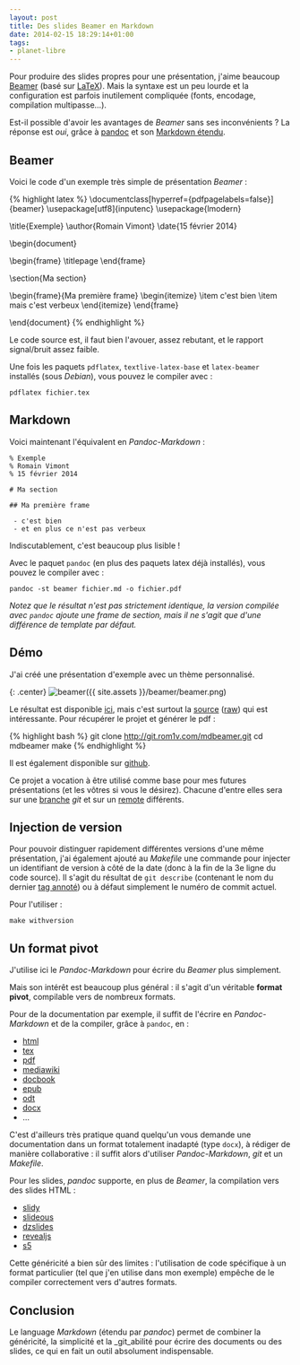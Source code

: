 ```yaml
---
layout: post
title: Des slides Beamer en Markdown
date: 2014-02-15 18:29:14+01:00
tags:
- planet-libre
---
```


Pour produire des slides propres pour une présentation, j'aime beaucoup
[Beamer][] (basé sur [LaTeX][]). Mais la syntaxe est un peu lourde et la
configuration est parfois inutilement compliquée (fonts, encodage, compilation
multipasse…).

[beamer]: https://fr.wikipedia.org/wiki/Beamer
[latex]: https://fr.wikipedia.org/wiki/LaTeX

Est-il possible d'avoir les avantages de _Beamer_ sans ses inconvénients ? La
réponse est _oui_, grâce à [pandoc][] et son [Markdown étendu][pandoc-markdown].

[pandoc]: http://pandoc.org
[pandoc-markdown]: http://pandoc.org/MANUAL.html#pandocs-markdown


## Beamer

Voici le code d'un exemple très simple de présentation _Beamer_ :

{% highlight latex %}
\documentclass[hyperref={pdfpagelabels=false}]{beamer}
\usepackage[utf8]{inputenc}
\usepackage{lmodern}

\title{Exemple}
\author{Romain Vimont}
\date{15 février 2014}

\begin{document}

\begin{frame}
\titlepage
\end{frame}

\section{Ma section}

\begin{frame}{Ma première frame}
\begin{itemize}
 \item c'est bien
 \item mais c'est verbeux
\end{itemize}
\end{frame}

\end{document}
{% endhighlight %}


Le code source est, il faut bien l'avouer, assez rebutant, et le rapport
signal/bruit assez faible.

Une fois les paquets `pdflatex`, `textlive-latex-base` et `latex-beamer`
installés (sous _Debian_), vous pouvez le compiler avec :

    pdflatex fichier.tex


## Markdown

Voici maintenant l'équivalent en _Pandoc-Markdown_ :

    % Exemple
    % Romain Vimont
    % 15 février 2014

    # Ma section

    ## Ma première frame

     - c'est bien
     - et en plus ce n'est pas verbeux

Indiscutablement, c'est beaucoup plus lisible !

Avec le paquet `pandoc` (en plus des paquets latex déjà installés), vous pouvez
le compiler avec :

    pandoc -st beamer fichier.md -o fichier.pdf

_Notez que le résultat n'est pas strictement identique, la version compilée avec
`pandoc` ajoute une frame de section, mais il ne s'agit que d'une différence de
template par défaut._


## Démo

J'ai créé une présentation d'exemple avec un thème personnalisé.

{: .center}
![beamer]({{ site.assets }}/beamer/beamer.png)

Le résultat est disponible [ici][slides.pdf], mais c'est surtout la
[source][slides.md.html] ([raw][slides.md]) qui est intéressante. Pour récupérer
le projet et générer le pdf :

[slides.pdf]: http://dl.rom1v.com/mdbeamer/slides.pdf
[slides.md.html]: http://dl.rom1v.com/mdbeamer/slides.md.html
[slides.md]: http://dl.rom1v.com/mdbeamer/slides.md

{% highlight bash %}
git clone http://git.rom1v.com/mdbeamer.git
cd mdbeamer
make
{% endhighlight %}

Il est également disponible sur [github](https://github.com/rom1v/mdbeamer).

Ce projet a vocation à être utilisé comme base pour mes futures présentations
(et les vôtres si vous le désirez). Chacune d'entre elles sera sur une
[branche][] _git_ et sur un [remote][] différents.

[branche]: http://gitref.org/branching/
[remote]: http://gitref.org/remotes/


## Injection de version

Pour pouvoir distinguer rapidement différentes versions d'une même présentation,
j'ai également ajouté au _Makefile_ une commande pour injecter un identifiant de
version à côté de la date (donc à la fin de la 3e ligne du code source). Il
s'agit du résultat de `git describe` (contenant le nom du dernier [tag
annoté][]) ou à défaut simplement le numéro de commit actuel.

[tag annoté]: http://git-scm.com/book/ch2-6.html#Annotated-Tags

Pour l'utiliser :

    make withversion


## Un format pivot

J'utilise ici le _Pandoc-Markdown_ pour écrire du _Beamer_ plus simplement.

Mais son intérêt est beaucoup plus général : il s'agit d'un véritable **format
pivot**, compilable vers de nombreux formats.

Pour de la documentation par exemple, il suffit de l'écrire en _Pandoc-Markdown_
et de la compiler, grâce à `pandoc`, en :

  * [html](https://fr.wikipedia.org/wiki/HTML5)
  * [tex](https://fr.wikipedia.org/wiki/LaTeX)
  * [pdf](https://fr.wikipedia.org/wiki/Portable_Document_Format)
  * [mediawiki](https://fr.wikipedia.org/wiki/MediaWiki)
  * [docbook](https://fr.wikipedia.org/wiki/DocBook)
  * [epub](https://fr.wikipedia.org/wiki/EPUB_%28format%29)
  * [odt](https://fr.wikipedia.org/wiki/OpenDocument)
  * [docx](https://fr.wikipedia.org/wiki/Docx)
  * …

C'est d'ailleurs très pratique quand quelqu'un vous demande une documentation
dans un format totalement inadapté (type `docx`), à rédiger de manière
collaborative : il suffit alors d'utiliser _Pandoc-Markdown_, _git_ et un
_Makefile_.

Pour les slides, _pandoc_ supporte, en plus de _Beamer_, la compilation vers des
slides HTML :

  * [slidy](http://www.w3.org/Talks/Tools/)
  * [slideous](http://goessner.net/articles/slideous/)
  * [dzslides](http://paulrouget.com/dzslides/)
  * [revealjs](http://lab.hakim.se/reveal-js/#/)
  * [s5](http://meyerweb.com/eric/tools/s5/)

Cette généricité a bien sûr des limites : l'utilisation de code spécifique à un
format particulier (tel que j'en utilise dans mon exemple) empêche de le
compiler correctement vers d'autres formats.


## Conclusion

Le language _Markdown_ (étendu par _pandoc_) permet de combiner la généricité,
la simplicité et la _git_abilité pour écrire des documents ou des slides, ce qui
en fait un outil absolument indispensable.
